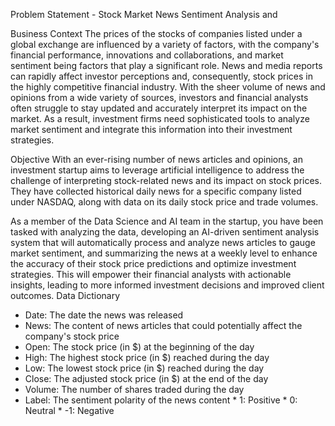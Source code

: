 Problem Statement - Stock Market News Sentiment Analysis and 

Business Context
The prices of the stocks of companies listed under a global exchange are influenced by a variety of factors, with the company's financial performance, innovations and collaborations, and market sentiment being factors that play a significant role. News and media reports can rapidly affect investor perceptions and, consequently, stock prices in the highly competitive financial industry. With the sheer volume of news and opinions from a wide variety of sources, investors and financial analysts often struggle to stay updated and accurately interpret its impact on the market. As a result, investment firms need sophisticated tools to analyze market sentiment and integrate this information into their investment strategies.
 

Objective
With an ever-rising number of news articles and opinions, an investment startup aims to leverage artificial intelligence to address the challenge of interpreting stock-related news and its impact on stock prices. They have collected historical daily news for a specific company listed under NASDAQ, along with data on its daily stock price and trade volumes.

As a member of the Data Science and AI team in the startup, you have been tasked with analyzing the data, developing an AI-driven sentiment analysis system that will automatically process and analyze news articles to gauge market sentiment, and summarizing the news at a weekly level to enhance the accuracy of their stock price predictions and optimize investment strategies. This will empower their financial analysts with actionable insights, leading to more informed investment decisions and improved client outcomes.
Data Dictionary
* Date: The date the news was released
* News: The content of news articles that could potentially affect the company's stock price
* Open: The stock price (in $) at the beginning of the day
* High: The highest stock price (in $) reached during the day
* Low: The lowest stock price (in $) reached during the day
* Close: The adjusted stock price (in $) at the end of the day
* Volume: The number of shares traded during the day
* Label: The sentiment polarity of the news content
             *  1: Positive
             *  0: Neutral
             * -1: Negative
